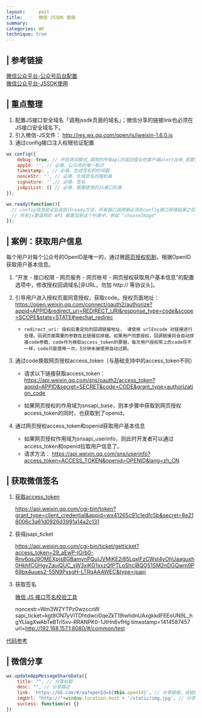 ```yaml
---
layout:     post
title:      微信 JSSDK 使用
summary:  
categories: WX
technique: true
---
```



## | 参考链接

[微信公众平台-公众号后台配置](https://mp.weixin.qq.com/)   
[微信公众平台-JSSDK使用](https://developers.weixin.qq.com/doc/offiaccount/OA_Web_Apps/JS-SDK.html#1)


## | 重点整理
1. 配置JS接口安全域名「调用jssdk页面的域名」；微信分享的链接link也必须在JS接口安全域名下。
2. 引入微信-JS文件： http://res.wx.qq.com/open/js/jweixin-1.6.0.js
3. 通过config接口注入权限验证配置

```javascript
wx.config({
    debug: true, // 开启调试模式,调用的所有api的返回值会在客户端alert出来,若要查看传入的参数，可以在pc端打开，参数信息会通过log打出，仅在pc端时才会打印。
    appId: '', // 必填，公众号的唯一标识
    timestamp: , // 必填，生成签名的时间戳
    nonceStr: '', // 必填，生成签名的随机串
    signature: '',// 必填，签名
    jsApiList: [] // 必填，需要使用的JS接口列表
});

wx.ready(function(){
  // config信息验证后会执行ready方法，所有接口调用都必须在config接口获得结果之后，config是一个客户端的异步操作，所以如果需要在页面加载时就调用相关接口，则须把相关接口放在ready函数中调用来确保正确执行。对于用户触发时才调用的接口，则可以直接调用，不需要放在ready函数中。
  // 所有js要调用的 API 都要加到这个列表中，例如 "chooseImage"
});
```

## | 案例：获取用户信息

每个用户对每个公众号的OpenID是唯一的，通过微[网页授权机制](https://developers.weixin.qq.com/doc/offiaccount/OA_Web_Apps/Wechat_webpage_authorization.html)，根据OpenID获取用户基本信息。

1. “开发 - 接口权限 - 网页服务 - 网页帐号 - 网页授权获取用户基本信息”的配置选项中，修改授权回调域名[非URL，勿加 http:// 等协议头]。

2. 引导用户进入授权页面同意授权，获取code。授权页面地址： https://open.weixin.qq.com/connect/oauth2/authorize?appid=APPID&redirect_uri=REDIRECT_URI&response_type=code&scope=SCOPE&state=STATE#wechat_redirec

    - `redirect_uri: 授权后重定向的回调链接地址， 请使用 urlEncode 对链接进行处理。回调页面需要的参数在此链接后拼接。如果用户同意授权，回调链接将会自动拼接code参数，code作为换取access_token的票据，每次用户授权带上的code将不一样，code只能使用一次，5分钟未被使用自动过期。`

3. 通过code换取网页授权access_token（与基础支持中的access_token不同）

    - 请求以下链接获取access_token： https://api.weixin.qq.com/sns/oauth2/access_token?appid=APPID&secret=SECRET&code=CODE&grant_type=authorization_code

    - 如果网页授权的作用域为snsapi_base，则本步骤中获取到网页授权access_token的同时，也获取到了openid。
 
4. 通过网页授权access_token和openid获取用户基本信息

    - 如果网页授权作用域为snsapi_userinfo，则此时开发者可以通过access_token和openid拉取用户信息了。
    - 请求方法： https://api.weixin.qq.com/sns/userinfo?access_token=ACCESS_TOKEN&openid=OPENID&lang=zh_CN

## | 获取微信签名 


1. [获取access_token](https://developers.weixin.qq.com/doc/offiaccount/Basic_Information/Get_access_token.html)

    https://api.weixin.qq.com/cgi-bin/token?grant_type=client_credential&appid=wx41265c91c1edfc5b&secret=8e218006c3a61d0926d3991a14a2c131

2. 获得jsapi_ticket

    https://api.weixin.qq.com/cgi-bin/ticket/getticket?access_token=29_aEwP-IGrb0-Rnv6osJ9OMEXpjs8GBamynPQuIJVMiKE2i85LqxIFzCWst4yOhUaaguxh0HkhfCGHgvZaujQUC_sW3xjKG1xxzQfPTLoShcIBQO51SM2nDGQwm9P69bx4uues2-55N9PxsgH-LTRgAAAWEC&type=jsapi

3. 获取签名

    [微信 JS 接口签名校验工具](https://mp.weixin.qq.com/debug/cgi-bin/sandbox?t=jsapisign)

    noncestr=Wm3WZYTPz0wzccnW
    sapi_ticket=kgt8ON7yVITDhtdwci0qeZkT19iwhdnUAxgkkdFEEoUN9L_hgYLIagXwAbTeBTrl5xv-RRANPK0-1JtHn6vfHg
    timestamp=1414587457
    url=http://192.168.157.1:8080/#/common/test  

[代码参考](https://github.com/Selenamona/wechat-jsapi-sign)


## | 微信分享

```javascript
wx.updateAppMessageShareData({
    title: "", // 分享标题
    desc: "", // 分享描述
    link: `https://bb.com/#/aa?openId=${this.openId}`, // 分享链接，该链接域名或路径必须与当前页面对应的公众号JS安全域名一致
    imgUrl: "http://"+window.location.host + '/static/img.jpg', // 分享图标[带域名本地图片或网络图片]
    success: function(e) {}
})
```



